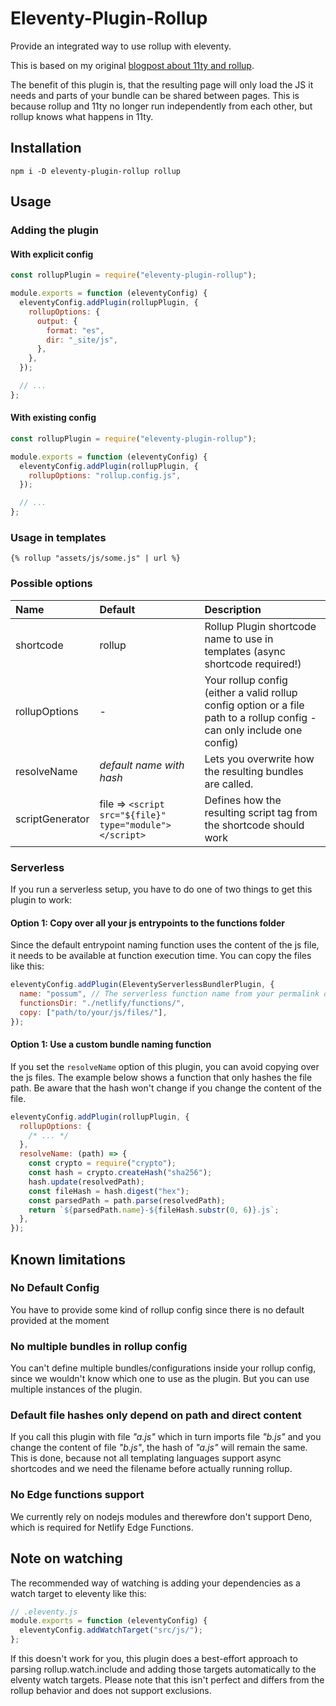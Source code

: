# Eleventy-Plugin-Rollup

Provide an integrated way to use rollup with eleventy.

This is based on my original [blogpost about 11ty and rollup](https://www.hoeser.dev/blog/2021-02-28-11ty-and-rollup/).

The benefit of this plugin is, that the resulting page will only load the JS it needs and parts of your bundle can be shared between pages.
This is because rollup and 11ty no longer run independently from each other, but rollup knows what happens in 11ty.

## Installation

```
npm i -D eleventy-plugin-rollup rollup
```

## Usage

### Adding the plugin

#### With explicit config

```js
const rollupPlugin = require("eleventy-plugin-rollup");

module.exports = function (eleventyConfig) {
  eleventyConfig.addPlugin(rollupPlugin, {
    rollupOptions: {
      output: {
        format: "es",
        dir: "_site/js",
      },
    },
  });

  // ...
};
```

#### With existing config

```js
const rollupPlugin = require("eleventy-plugin-rollup");

module.exports = function (eleventyConfig) {
  eleventyConfig.addPlugin(rollupPlugin, {
    rollupOptions: "rollup.config.js",
  });

  // ...
};
```

### Usage in templates

```liquid
{% rollup "assets/js/some.js" | url %}
```

### Possible options

| Name            | Default                                                 | Description                                                                                                              |
| :-------------- | :------------------------------------------------------ | :----------------------------------------------------------------------------------------------------------------------- |
| shortcode       | rollup                                                  | Rollup Plugin shortcode name to use in templates (async shortcode required!)                                             |
| rollupOptions   | -                                                       | Your rollup config (either a valid rollup config option or a file path to a rollup config - can only include one config) |
| resolveName     | _default name with hash_                                | Lets you overwrite how the resulting bundles are called.                                                                 |
| scriptGenerator | file => `<script src="${file}" type="module"></script>` | Defines how the resulting script tag from the shortcode should work                                                      |

### Serverless

If you run a serverless setup, you have to do one of two things to get this plugin to work:

#### Option 1: Copy over all your js entrypoints to the functions folder

Since the default entrypoint naming function uses the content of the js file, it needs to be available at function execution time. You can copy the files like this:

```js
eleventyConfig.addPlugin(EleventyServerlessBundlerPlugin, {
  name: "possum", // The serverless function name from your permalink object
  functionsDir: "./netlify/functions/",
  copy: ["path/to/your/js/files/"],
});
```

#### Option 1: Use a custom bundle naming function

If you set the `resolveName` option of this plugin, you can avoid copying over the js files.
The example below shows a function that only hashes the file path. Be aware that the hash won't change if you change the content of the file.

```js
eleventyConfig.addPlugin(rollupPlugin, {
  rollupOptions: {
    /* ... */
  },
  resolveName: (path) => {
    const crypto = require("crypto");
    const hash = crypto.createHash("sha256");
    hash.update(resolvedPath);
    const fileHash = hash.digest("hex");
    const parsedPath = path.parse(resolvedPath);
    return `${parsedPath.name}-${fileHash.substr(0, 6)}.js`;
  },
});
```

## Known limitations

### No Default Config

You have to provide some kind of rollup config since there is no default provided at the moment

### No multiple bundles in rollup config

You can't define multiple bundles/configurations inside your rollup config, since we wouldn't know which one to use as the plugin.
But you can use multiple instances of the plugin.

### Default file hashes only depend on path and direct content

If you call this plugin with file _"a.js"_ which in turn imports file _"b.js"_ and you change the content of file _"b.js"_, the hash of _"a.js"_ will remain the same.
This is done, because not all templating languages support async shortcodes and we need the filename before actually running rollup.

### No Edge functions support

We currently rely on nodejs modules and therewfore don't support Deno, which is required for Netlify Edge Functions.

## Note on watching

The recommended way of watching is adding your dependencies as a watch target to eleventy like this:

```js
// .eleventy.js
module.exports = function (eleventyConfig) {
  eleventyConfig.addWatchTarget("src/js/");
};
```

If this doesn't work for you, this plugin does a best-effort approach to parsing rollup.watch.include and adding those targets automatically to the elventy watch targets.
Please note that this isn't perfect and differs from the rollup behavior and does not support exclusions.
